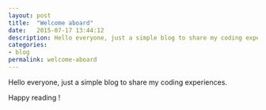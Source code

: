 ```yaml
---
layout: post
title:  "Welcome aboard"
date:   2015-07-17 13:44:12
description: Hello everyone, just a simple blog to share my coding experiences. Happy reading !
categories:
- blog
permalink: welcome-aboard
---
```


Hello everyone, just a simple blog to share my coding experiences.

Happy reading !

